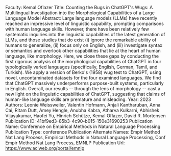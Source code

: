Faculty: Kemal Oflazer
Title: Counting the Bugs in ChatGPT's Wugs: A Multilingual Investigation into the Morphological Capabilities of a Large Language Model
Abstract: Large language models (LLMs) have recently reached an impressive level of linguistic capability, prompting comparisons with human language skills. However, there have been relatively few systematic inquiries into the linguistic capabilities of the latest generation of LLMs, and those studies that do exist (i) ignore the remarkable ability of humans to generalize, (ii) focus only on English, and (iii) investigate syntax or semantics and overlook other capabilities that lie at the heart of human language, like morphology. Here, we close these gaps by conducting the first rigorous analysis of the morphological capabilities of ChatGPT in four typologically varied languages (specifically, English, German, Tamil, and Turkish). We apply a version of Berko's (1958) wug test to ChatGPT, using novel, uncontaminated datasets for the four examined languages. We find that ChatGPT massively underperforms purpose-built systems, particularly in English. Overall, our results -- through the lens of morphology -- cast a new light on the linguistic capabilities of ChatGPT, suggesting that claims of human-like language skills are premature and misleading.
Year: 2023
Authors: Leonie Weissweiler, Valentin Hofmann, Anjali Kantharuban, Anna Cai, Ritam Dutt, Amey Hengle, Anubha Kabra, Atharva Kulkarni, Abhishek Vijayakumar, Haofei Yu, Hinrich Schütze, Kemal Oflazer, David R. Mortensen
Publication ID: 41bf9ed3-85b3-4c90-b015-150e31690253
Publication Name: Conference on Empirical Methods in Natural Language Processing
Publication Type: conference
Publication Alternate Names: Empir Method Nat Lang Process, Empirical Methods in Natural Language Processing, Conf Empir Method Nat Lang Process, EMNLP
Publication Url: https://www.aclweb.org/portal/emnlp
